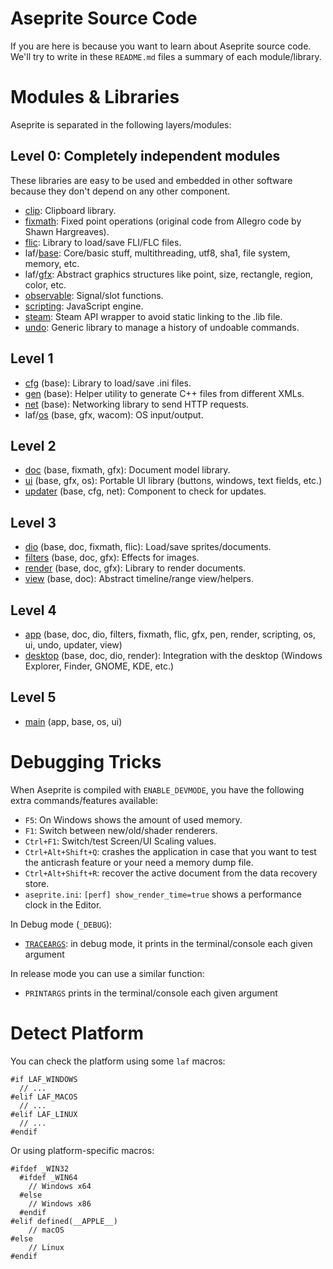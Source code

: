 # Aseprite Source Code

If you are here is because you want to learn about Aseprite source
code. We'll try to write in these `README.md` files a summary of each
module/library.

# Modules & Libraries

Aseprite is separated in the following layers/modules:

## Level 0: Completely independent modules

These libraries are easy to be used and embedded in other software
because they don't depend on any other component.

  * [clip](https://github.com/aseprite/clip): Clipboard library.
  * [fixmath](fixmath/): Fixed point operations (original code from Allegro code by Shawn Hargreaves).
  * [flic](https://github.com/aseprite/flic): Library to load/save FLI/FLC files.
  * laf/[base](https://github.com/aseprite/laf/tree/main/base): Core/basic stuff, multithreading, utf8, sha1, file system, memory, etc.
  * laf/[gfx](https://github.com/aseprite/laf/tree/main/gfx): Abstract graphics structures like point, size, rectangle, region, color, etc.
  * [observable](https://github.com/aseprite/observable): Signal/slot functions.
  * [scripting](scripting/): JavaScript engine.
  * [steam](steam/): Steam API wrapper to avoid static linking to the .lib file.
  * [undo](https://github.com/aseprite/undo): Generic library to manage a history of undoable commands.

## Level 1

  * [cfg](cfg/) (base): Library to load/save .ini files.
  * [gen](gen/) (base): Helper utility to generate C++ files from different XMLs.
  * [net](net/) (base): Networking library to send HTTP requests.
  * laf/[os](https://github.com/aseprite/laf/tree/main/os) (base, gfx, wacom): OS input/output.

## Level 2

  * [doc](doc/) (base, fixmath, gfx): Document model library.
  * [ui](ui/) (base, gfx, os): Portable UI library (buttons, windows, text fields, etc.)
  * [updater](updater/) (base, cfg, net): Component to check for updates.

## Level 3

  * [dio](dio/) (base, doc, fixmath, flic): Load/save sprites/documents.
  * [filters](filters/) (base, doc, gfx): Effects for images.
  * [render](render/) (base, doc, gfx): Library to render documents.
  * [view](view/) (base, doc): Abstract timeline/range view/helpers.

## Level 4

  * [app](app/) (base, doc, dio, filters, fixmath, flic, gfx, pen, render, scripting, os, ui, undo, updater, view)
  * [desktop](desktop/) (base, doc, dio, render): Integration with the desktop (Windows Explorer, Finder, GNOME, KDE, etc.)

## Level 5

  * [main](main/) (app, base, os, ui)

# Debugging Tricks

When Aseprite is compiled with `ENABLE_DEVMODE`, you have the
following extra commands/features available:

* `F5`: On Windows shows the amount of used memory.
* `F1`: Switch between new/old/shader renderers.
* `Ctrl+F1`: Switch/test Screen/UI Scaling values.
* `Ctrl+Alt+Shift+Q`: crashes the application in case that you want to
  test the anticrash feature or your need a memory dump file.
* `Ctrl+Alt+Shift+R`: recover the active document from the data
  recovery store.
* `aseprite.ini`: `[perf] show_render_time=true` shows a performance
  clock in the Editor.

In Debug mode (`_DEBUG`):

* [`TRACEARGS`](https://github.com/aseprite/laf/blob/f3222bdee2d21556e9da55343e73803c730ecd97/base/debug.h#L40):
  in debug mode, it prints in the terminal/console each given argument

In release mode you can use a similar function:

* `PRINTARGS` prints in the terminal/console each given argument

# Detect Platform

You can check the platform using some `laf` macros:

    #if LAF_WINDOWS
      // ...
    #elif LAF_MACOS
      // ...
    #elif LAF_LINUX
      // ...
    #endif

Or using platform-specific macros:

    #ifdef _WIN32
      #ifdef _WIN64
        // Windows x64
      #else
        // Windows x86
      #endif
    #elif defined(__APPLE__)
        // macOS
    #else
        // Linux
    #endif
